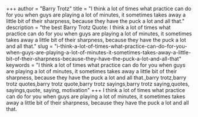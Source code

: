 +++
author = "Barry Trotz"
title = "I think a lot of times what practice can do for you when guys are playing a lot of minutes, it sometimes takes away a little bit of their sharpness, because they have the puck a lot and all that."
description = "the best Barry Trotz Quote: I think a lot of times what practice can do for you when guys are playing a lot of minutes, it sometimes takes away a little bit of their sharpness, because they have the puck a lot and all that."
slug = "i-think-a-lot-of-times-what-practice-can-do-for-you-when-guys-are-playing-a-lot-of-minutes-it-sometimes-takes-away-a-little-bit-of-their-sharpness-because-they-have-the-puck-a-lot-and-all-that"
keywords = "I think a lot of times what practice can do for you when guys are playing a lot of minutes, it sometimes takes away a little bit of their sharpness, because they have the puck a lot and all that.,barry trotz,barry trotz quotes,barry trotz quote,barry trotz sayings,barry trotz saying,quotes, sayings,quote, saying, motivation"
+++
I think a lot of times what practice can do for you when guys are playing a lot of minutes, it sometimes takes away a little bit of their sharpness, because they have the puck a lot and all that.
